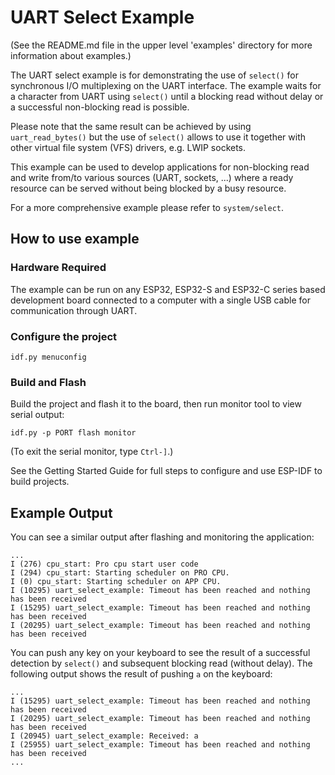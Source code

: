 # UART Select Example

(See the README.md file in the upper level 'examples' directory for more information about examples.)

The UART select example is for demonstrating the use of `select()` for
synchronous I/O multiplexing on the UART interface. The example waits for a
character from UART using `select()` until a blocking read without delay or a
successful non-blocking read is possible.

Please note that the same result can be achieved by using `uart_read_bytes()`
but the use of `select()` allows to use it together with other virtual
file system (VFS) drivers, e.g. LWIP sockets.

This example can be used to develop applications for non-blocking read and write from/to various sources (UART,
sockets, ...) where a ready resource can be served without being blocked by a busy resource.

For a more comprehensive example please refer to `system/select`.

## How to use example

### Hardware Required

The example can be run on any ESP32, ESP32-S and ESP32-C series based development board connected to a computer with a single USB cable for communication
through UART.

### Configure the project

```
idf.py menuconfig
```

### Build and Flash

Build the project and flash it to the board, then run monitor tool to view serial output:

```
idf.py -p PORT flash monitor
```

(To exit the serial monitor, type ``Ctrl-]``.)

See the Getting Started Guide for full steps to configure and use ESP-IDF to build projects.

## Example Output

You can see a similar output after flashing and monitoring the application:

```
...
I (276) cpu_start: Pro cpu start user code
I (294) cpu_start: Starting scheduler on PRO CPU.
I (0) cpu_start: Starting scheduler on APP CPU.
I (10295) uart_select_example: Timeout has been reached and nothing has been received
I (15295) uart_select_example: Timeout has been reached and nothing has been received
I (20295) uart_select_example: Timeout has been reached and nothing has been received
```

You can push any key on your keyboard to see the result of a successful detection by `select()` and subsequent
blocking read (without delay). The following output shows the result of pushing `a` on the keyboard:

```
...
I (15295) uart_select_example: Timeout has been reached and nothing has been received
I (20295) uart_select_example: Timeout has been reached and nothing has been received
I (20945) uart_select_example: Received: a
I (25955) uart_select_example: Timeout has been reached and nothing has been received
...
```
